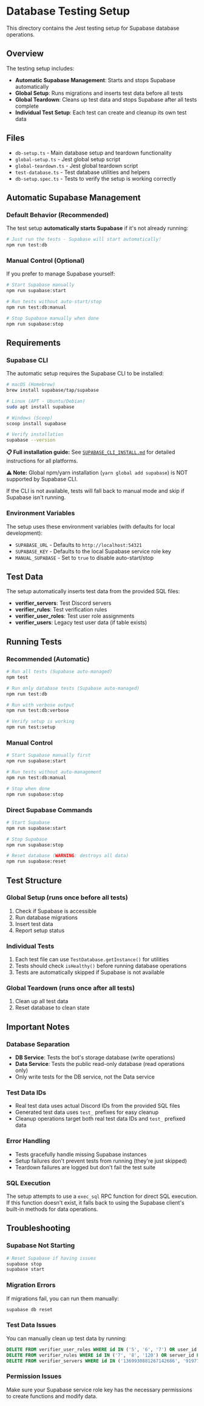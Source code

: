 # Database Testing Setup

This directory contains the Jest testing setup for Supabase database operations.

## Overview

The testing setup includes:

- **Automatic Supabase Management**: Starts and stops Supabase automatically
- **Global Setup**: Runs migrations and inserts test data before all tests
- **Global Teardown**: Cleans up test data and stops Supabase after all tests complete
- **Individual Test Setup**: Each test can create and cleanup its own test data

## Files

- `db-setup.ts` - Main database setup and teardown functionality
- `global-setup.ts` - Jest global setup script
- `global-teardown.ts` - Jest global teardown script
- `test-database.ts` - Test database utilities and helpers
- `db-setup.spec.ts` - Tests to verify the setup is working correctly

## Automatic Supabase Management

### Default Behavior (Recommended)
The test setup **automatically starts Supabase** if it's not already running:

```bash
# Just run the tests - Supabase will start automatically!
npm run test:db
```

### Manual Control (Optional)
If you prefer to manage Supabase yourself:

```bash
# Start Supabase manually
npm run supabase:start

# Run tests without auto-start/stop
npm run test:db:manual

# Stop Supabase manually when done
npm run supabase:stop
```

## Requirements

### Supabase CLI
The automatic setup requires the Supabase CLI to be installed:

```bash
# macOS (Homebrew)
brew install supabase/tap/supabase

# Linux (APT - Ubuntu/Debian)  
sudo apt install supabase

# Windows (Scoop)
scoop install supabase

# Verify installation
supabase --version
```

**📋 Full installation guide:** See [`SUPABASE_CLI_INSTALL.md`](./SUPABASE_CLI_INSTALL.md) for detailed instructions for all platforms.

**⚠️ Note:** Global npm/yarn installation (`yarn global add supabase`) is NOT supported by Supabase CLI.

If the CLI is not available, tests will fall back to manual mode and skip if Supabase isn't running.

### Environment Variables

The setup uses these environment variables (with defaults for local development):

- `SUPABASE_URL` - Defaults to `http://localhost:54321`
- `SUPABASE_KEY` - Defaults to the local Supabase service role key
- `MANUAL_SUPABASE` - Set to `true` to disable auto-start/stop

## Test Data

The setup automatically inserts test data from the provided SQL files:

- **verifier_servers**: Test Discord servers
- **verifier_rules**: Test verification rules
- **verifier_user_roles**: Test user role assignments
- **verifier_users**: Legacy test user data (if table exists)

## Running Tests

### Recommended (Automatic)
```bash
# Run all tests (Supabase auto-managed)
npm test

# Run only database tests (Supabase auto-managed)
npm run test:db

# Run with verbose output
npm run test:db:verbose

# Verify setup is working
npm run test:setup
```

### Manual Control
```bash
# Start Supabase manually first
npm run supabase:start

# Run tests without auto-management
npm run test:db:manual

# Stop when done
npm run supabase:stop
```

### Direct Supabase Commands
```bash
# Start Supabase
npm run supabase:start

# Stop Supabase  
npm run supabase:stop

# Reset database (WARNING: destroys all data)
npm run supabase:reset
```

## Test Structure

### Global Setup (runs once before all tests)
1. Check if Supabase is accessible
2. Run database migrations
3. Insert test data
4. Report setup status

### Individual Tests
1. Each test file can use `TestDatabase.getInstance()` for utilities
2. Tests should check `isHealthy()` before running database operations
3. Tests are automatically skipped if Supabase is not available

### Global Teardown (runs once after all tests)
1. Clean up all test data
2. Reset database to clean state

## Important Notes

### Database Separation
- **DB Service**: Tests the bot's storage database (write operations)
- **Data Service**: Tests the public read-only database (read operations only)
- Only write tests for the DB service, not the Data service

### Test Data IDs
- Real test data uses actual Discord IDs from the provided SQL files
- Generated test data uses `test_` prefixes for easy cleanup
- Cleanup operations target both real test data IDs and `test_` prefixed data

### Error Handling
- Tests gracefully handle missing Supabase instances
- Setup failures don't prevent tests from running (they're just skipped)
- Teardown failures are logged but don't fail the test suite

### SQL Execution
The setup attempts to use a `exec_sql` RPC function for direct SQL execution. If this function doesn't exist, it falls back to using the Supabase client's built-in methods for data operations.

## Troubleshooting

### Supabase Not Starting
```bash
# Reset Supabase if having issues
supabase stop
supabase start
```

### Migration Errors
If migrations fail, you can run them manually:
```bash
supabase db reset
```

### Test Data Issues
You can manually clean up test data by running:
```sql
DELETE FROM verifier_user_roles WHERE id IN ('5', '6', '7') OR user_id LIKE 'test_%';
DELETE FROM verifier_rules WHERE id IN ('7', '8', '120') OR server_id LIKE 'test_%';
DELETE FROM verifier_servers WHERE id IN ('1369930881267142686', '919772570612539422') OR id LIKE 'test_%';
```

### Permission Issues
Make sure your Supabase service role key has the necessary permissions to create functions and modify data.

